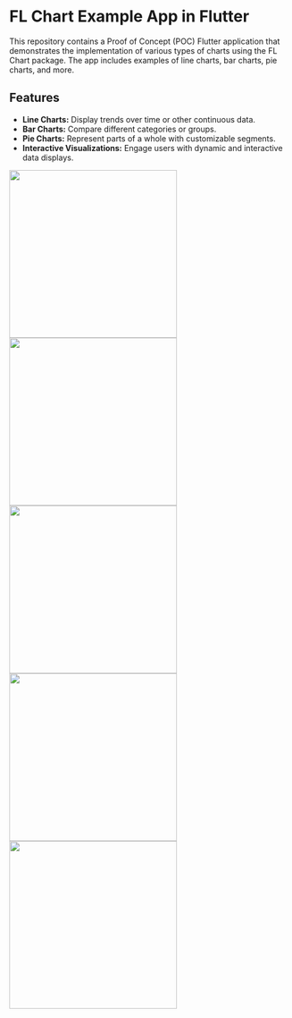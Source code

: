 # FL Chart Example App in Flutter

This repository contains a Proof of Concept (POC) Flutter application that demonstrates the implementation of various types of charts using the FL Chart package. The app includes examples of line charts, bar charts, pie charts, and more.

## Features

- **Line Charts:** Display trends over time or other continuous data.
- **Bar Charts:** Compare different categories or groups.
- **Pie Charts:** Represent parts of a whole with customizable segments.
- **Interactive Visualizations:** Engage users with dynamic and interactive data displays.

<!-- Example of using HTML to resize GIFs -->
<img src="https://github.com/th38amorim/flutter_charts_poc/assets/60948509/4870dd92-068f-4ded-b9a8-fa8186d5082e" width="300" />
<img src="https://github.com/th38amorim/flutter_charts_poc/assets/60948509/3731b974-5430-451f-bc0e-7ecc579c2482" width="300" />
<img src="https://github.com/th38amorim/flutter_charts_poc/assets/60948509/16e7a510-41b8-4480-ac27-d7a46a819855" width="300" />
<img src="https://github.com/th38amorim/flutter_charts_poc/assets/60948509/07ccc6e2-7de7-472f-adc9-4ce85f4f3a18" width="300" />
<img src="https://github.com/th38amorim/flutter_charts_poc/assets/60948509/3dfcf1c5-9260-4ffb-817a-2162c491b471" width="300" />
